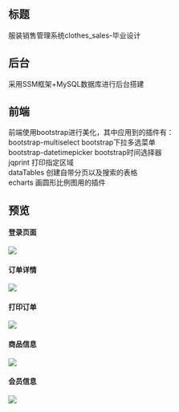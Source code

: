 ## 标题
服装销售管理系统clothes_sales-毕业设计
## 后台
采用SSM框架+MySQL数据库进行后台搭建
## 前端
前端使用bootstrap进行美化，其中应用到的插件有：<br>
bootstrap-multiselect bootstrap下拉多选菜单<br>
bootstrap-datetimepicker bootstrap时间选择器<br>
jqprint 打印指定区域<br>
dataTables 创建自带分页以及搜索的表格<br>
echarts 画圆形比例图用的插件<br>
## 预览
#### 登录页面
![](https://github.com/xeahsoon/clothes_sales/blob/master/WebContent/preview/login.png)
#### 订单详情
![](https://github.com/xeahsoon/clothes_sales/blob/master/WebContent/preview/order_detail.png)
#### 打印订单
![](https://github.com/xeahsoon/clothes_sales/blob/master/WebContent/preview/print_order.png)
#### 商品信息
![](https://github.com/xeahsoon/clothes_sales/blob/master/WebContent/preview/good_detail.png)
#### 会员信息
![](https://github.com/xeahsoon/clothes_sales/blob/master/WebContent/preview/member.png)
